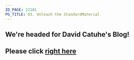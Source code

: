 ```yaml
---
ID_PAGE: 22181
PG_TITLE: 03. Unleash the StandardMaterial
---
```

## We're headed for David Catuhe's Blog!## Please click [right here](http://blogs.msdn.com/b/eternalcoding/archive/2013/07/01/babylon-js-unleash-the-standardmaterial-for-your-babylon-js-game.aspx)